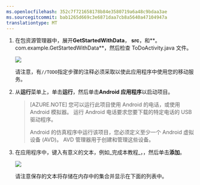 ```yaml
---
ms.openlocfilehash: 352c7f721658178b84e3580719a6a48c9bdaa3ae
ms.sourcegitcommit: bab1265d669c3e6871daa7cb8a5640a47104947a
translationtype: MT
---
```

1. 在包资源管理器中，展开**GetStartedWithData**， **src**，和**。 com.example.GetStartedWithData**，然后检查 ToDoActivity.java 文件。

    ![](./media/download-android-sample-code/mobile-eclipse-project.png)

    请注意，有`//TODO`指定步骤的注释必须采取以使此应用程序中使用您的移动服务。

2. 从**运行**菜单上，单击**运行**，然后单击**Android 应用程序**以启动项目。

    > [AZURE.NOTE] 您可以运行此项目使用 Android 的电话，或使用 Android 模拟器。 运行 Android 电话要求您要下载的特定电话的 USB 驱动程序。
    >
    > Android 的仿真程序中运行该项目，您必须定义至少一个 Android 虚拟设备 (AVD)。 AVD 管理器用于创建和管理这些设备。

3. 在应用程序中，键入有意义的文本，例如_完成本教程_，，然后单击**添加**。

    ![](./media/download-android-sample-code/mobile-quickstart-startup-android.png)

    请注意保存的文本将存储在内存中的集合并显示在下面的列表中。